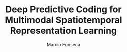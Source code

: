 ---
paperId: 51
author: Marcio Fonseca
publicationauthor: Fonseca, M.
title: Deep Predictive Coding for Multimodal Spatiotemporal Representation Learning 
pdf: Poster_Fonseca_Marcio.pdf
poster: --
alt: --
type: Poster
topic: FAT
link: https://research.latinxinai.org/papers/neurips/2019/pdf/Poster_Fonseca_Marcio.pdf
conference: neurips
year: 2019
tags: neurips-2019
location: Vancouver, Canada
---